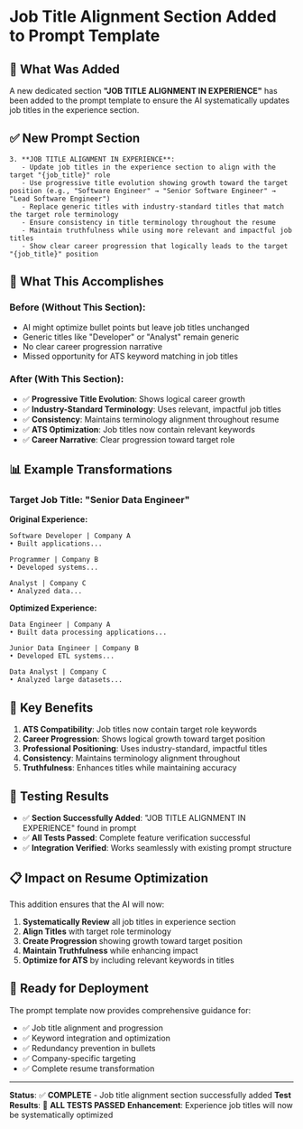 # Job Title Alignment Section Added to Prompt Template

## 🎯 **What Was Added**

A new dedicated section **"JOB TITLE ALIGNMENT IN EXPERIENCE"** has been added to the prompt template to ensure the AI systematically updates job titles in the experience section.

## ✅ **New Prompt Section**

```
3. **JOB TITLE ALIGNMENT IN EXPERIENCE**:
   - Update job titles in the experience section to align with the target "{job_title}" role
   - Use progressive title evolution showing growth toward the target position (e.g., "Software Engineer" → "Senior Software Engineer" → "Lead Software Engineer")
   - Replace generic titles with industry-standard titles that match the target role terminology
   - Ensure consistency in title terminology throughout the resume
   - Maintain truthfulness while using more relevant and impactful job titles
   - Show clear career progression that logically leads to the target "{job_title}" position
```

## 🔧 **What This Accomplishes**

### **Before (Without This Section):**
- AI might optimize bullet points but leave job titles unchanged
- Generic titles like "Developer" or "Analyst" remain generic
- No clear career progression narrative
- Missed opportunity for ATS keyword matching in job titles

### **After (With This Section):**
- ✅ **Progressive Title Evolution**: Shows logical career growth
- ✅ **Industry-Standard Terminology**: Uses relevant, impactful job titles
- ✅ **Consistency**: Maintains terminology alignment throughout resume
- ✅ **ATS Optimization**: Job titles now contain relevant keywords
- ✅ **Career Narrative**: Clear progression toward target role

## 📊 **Example Transformations**

### **Target Job Title: "Senior Data Engineer"**

**Original Experience:**
```
Software Developer | Company A
• Built applications...

Programmer | Company B  
• Developed systems...

Analyst | Company C
• Analyzed data...
```

**Optimized Experience:**
```
Data Engineer | Company A
• Built data processing applications...

Junior Data Engineer | Company B
• Developed ETL systems...

Data Analyst | Company C
• Analyzed large datasets...
```

## 🎯 **Key Benefits**

1. **ATS Compatibility**: Job titles now contain target role keywords
2. **Career Progression**: Shows logical growth toward target position
3. **Professional Positioning**: Uses industry-standard, impactful titles
4. **Consistency**: Maintains terminology alignment throughout
5. **Truthfulness**: Enhances titles while maintaining accuracy

## 🧪 **Testing Results**

- ✅ **Section Successfully Added**: "JOB TITLE ALIGNMENT IN EXPERIENCE" found in prompt
- ✅ **All Tests Passed**: Complete feature verification successful
- ✅ **Integration Verified**: Works seamlessly with existing prompt structure

## 📋 **Impact on Resume Optimization**

This addition ensures that the AI will now:

1. **Systematically Review** all job titles in experience section
2. **Align Titles** with target role terminology
3. **Create Progression** showing growth toward target position
4. **Maintain Truthfulness** while enhancing impact
5. **Optimize for ATS** by including relevant keywords in titles

## 🚀 **Ready for Deployment**

The prompt template now provides comprehensive guidance for:
- ✅ Job title alignment and progression
- ✅ Keyword integration and optimization  
- ✅ Redundancy prevention in bullets
- ✅ Company-specific targeting
- ✅ Complete resume transformation

---

**Status**: ✅ **COMPLETE** - Job title alignment section successfully added
**Test Results**: 🎉 **ALL TESTS PASSED**
**Enhancement**: Experience job titles will now be systematically optimized
